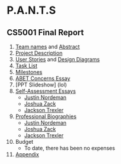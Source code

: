# P.A.N.T.S

## CS5001 Final  Report
1. [Team names](Project-Description.md) and [Abstract](abstract.md)
2. [Project Description](Project-Description.md)
3. [User Stories](User_Stories.md) and [Design Diagrams](Design_Diagrams/DesignDiagrams.md)
4. [Task List](Tasklist.md)
5. [Milestones](MilestonesTimelineandEffortMatrix.md#table-0-milestones)
6. [ABET Concerns Essay](lol)
7. [PPT Slideshow] (lol)
8. [Self-Assessment Essays](writing_assignments/assignment3)
   - [Justin Nordeman](writing_assignments/assignment3/BenElfnerIndividualCapstoneAssessment.md)
   - [Joshua Zack](writing_assignments/assignment3/Individual%20Capstone%20Assessment.docx)
   - [Jackson Trexler](writing_assignments/assignment3/Individual%20Capstone%20Assessment.docx)
9. [Professional Biographies](writing_assignments/assignment2)
   - [Justin Nordeman](writing_assignments/assignment3/BenElfnerIndividualCapstoneAssessment.md)
   - [Joshua Zack](writing_assignments/assignment3/Individual%20Capstone%20Assessment.docx)
   - [Jackson Trexler](writing_assignments/assignment3/Individual%20Capstone%20Assessment.docx)
10. Budget
      - To date, there has been no expenses
11. [Appendix](Appendix.md)
